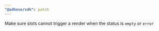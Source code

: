 ```yaml
---
"@adhese/sdk": patch
---
```


Make sure slots cannot trigger a render when the status is `empty` or `error`
